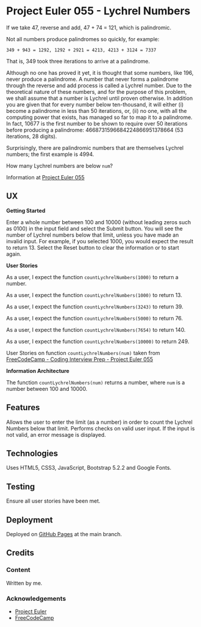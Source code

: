 # Project Euler 055 - Lychrel Numbers

If we take 47, reverse and add, 47 + 74 = 121, which is palindromic.

Not all numbers produce palindromes so quickly, for example:

    349 + 943 = 1292, 1292 + 2921 = 4213, 4213 + 3124 = 7337

That is, 349 took three iterations to arrive at a palindrome.

Although no one has proved it yet, it is thought that some numbers, like 196, never produce a palindrome.  A number that never forms a palindrome through the reverse and add process is called a Lychrel number.  Due to the theoretical nature of these numbers, and for the purpose of this problem, we shall assume that a number is Lychrel until proven otherwise.  In addition you are given that for every number below ten-thousand, it will either (i) become a palindrome in less than 50 iterations, or, (ii) no one, with all the computing power that exists, has managed so far to map it to a palindrome.  In fact, 10677 is the first number to be shown to require over 50 iterations before producing a palindrome: 4668731596684224866951378664 (53 iterations, 28 digits).

Surprisingly, there are palindromic numbers that are themselves Lychrel numbers; the first example is 4994.

How many Lychrel numbers are below `num`?

Information at [Project Euler 055](https://projecteuler.net/problem=55)

## UX

**Getting Started**

Enter a whole number between 100 and 10000 (without leading zeros such as 0100) in the input field and select the Submit button.  You will see the number of Lychrel numbers below that limit, unless you have made an invalid input.  For example, if you selected 1000, you would expect the result to return 13.  Select the Reset button to clear the information or to start again.

**User Stories**

As a user, I expect the function `countLychrelNumbers(1000)` to return a number.

As a user, I expect the function `countLychrelNumbers(1000)` to return 13.

As a user, I expect the function `countLychrelNumbers(3243)` to return 39.

As a user, I expect the function `countLychrelNumbers(5000)` to return 76.

As a user, I expect the function `countLychrelNumbers(7654)` to return 140.

As a user, I expect the function `countLychrelNumbers(10000)` to return 249.

User Stories on function `countLychrelNumbers(num)` taken from [FreeCodeCamp - Coding Interview Prep - Project Euler 055](https://www.freecodecamp.org/learn/coding-interview-prep/project-euler/problem-55-lychrel-numbers)

**Information Architecture**

The function `countLychrelNumbers(num)` returns a number, where `num` is a number between 100 and 10000.

## Features

Allows the user to enter the limit (as a number) in order to count the Lychrel Numbers below that limit.  Performs checks on valid user input.  If the input is not valid, an error message is displayed.

## Technologies

Uses HTML5, CSS3, JavaScript, Bootstrap 5.2.2 and Google Fonts.

## Testing

Ensure all user stories have been met.

## Deployment

Deployed on [GitHub Pages](https://derektypist.github.io/project-euler-055) at the main branch.

## Credits

### Content

Written by me.

### Acknowledgements

- [Project Euler](https://projecteuler.net)
- [FreeCodeCamp](https://www.freecodecamp.org)


